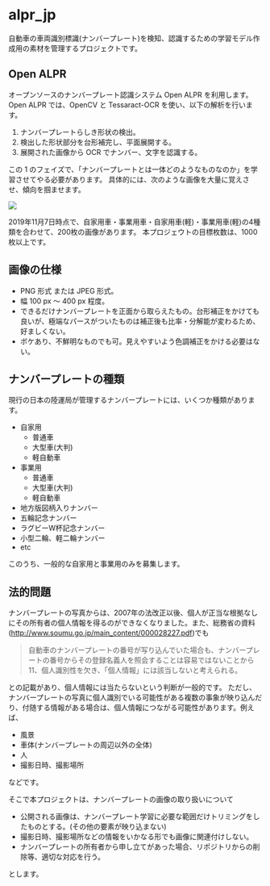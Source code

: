 # alpr_jp

自動車の車両識別標識(ナンバープレート)を検知、認識するための学習モデル作成用の素材を管理するプロジェクトです。

## Open ALPR

オープンソースのナンバープレート認識システム Open ALPR を利用します。
Open ALPR では、OpenCV と Tessaract-OCR を使い、以下の解析を行います。

1. ナンバープレートらしき形状の検出。
2. 検出した形状部分を台形補完し、平面展開する。
3. 展開された画像から OCR でナンバー、文字を認識する。

この 1 のフェイズで、「ナンバープレートとは一体どのようなものなのか」を学習させてやる必要があります。
具体的には、次のような画像を大量に覚えさせ、傾向を掴ませます。

![](https://pbs.twimg.com/media/EIu72OeUEAERVyj.jpg)

2019年11月7日時点で、自家用車・事業用車・自家用車(軽)・事業用車(軽)の4種類を合わせて、200枚の画像があります。
本プロジェウトの目標枚数は、1000枚以上です。

## 画像の仕様

* PNG 形式 または JPEG 形式。
* 幅 100 px 〜 400 px 程度。
* できるだけナンバープレートを正面から取らえたもの。台形補正をかけても良いが、極端なパースがついたものは補正後も比率・分解能が変わるため、好ましくない。
* ボケあり、不鮮明なものでも可。見えやすいよう色調補正をかける必要はない。

## ナンバープレートの種類

現行の日本の陸運局が管理するナンバープレートには、いくつか種類があります。

* 自家用
  * 普通車
  * 大型車(大判)
  * 軽自動車
* 事業用
  * 普通車
  * 大型車(大判)
  * 軽自動車
* 地方版図柄入りナンバー
* 五輪記念ナンバー
* ラグビーW杯記念ナンバー
* 小型二輪、軽二輪ナンバー
* etc

このうち、一般的な自家用と事業用のみを募集します。

## 法的問題

ナンバープレートの写真からは、2007年の法改正以後、個人が正当な根拠なしにその所有者の個人情報を得るのができなくなりました。また、総務省の資料(http://www.soumu.go.jp/main_content/000028227.pdf)でも

> 自動車のナンバープレートの番号が写り込んでいた場合も、ナンバープレートの番号からその登録名義人を照会することは容易ではないことから11、個人識別性を欠き、「個人情報」には該当しないと考えられる。

との記載があり、個人情報には当たらないという判断が一般的です。
ただし、ナンバープレートの写真に個人識別でいる可能性がある複数の事象が映り込んだり、付随する情報がある場合は、個人情報につながる可能性があります。例えば、

* 風景
* 車体(ナンバープレートの周辺以外の全体)
* 人
* 撮影日時、撮影場所

などです。

そこで本プロジェクトは、ナンバープレートの画像の取り扱いについて

* 公開される画像は、ナンバープレート学習に必要な範囲だけトリミングをしたものとする。(その他の要素が映り込まない)
* 撮影日時、撮影場所などの情報をいかなる形でも画像に関連付けしない。
* ナンバープレートの所有者から申し立てがあった場合、リポジトリからの削除等、適切な対応を行う。

とします。
